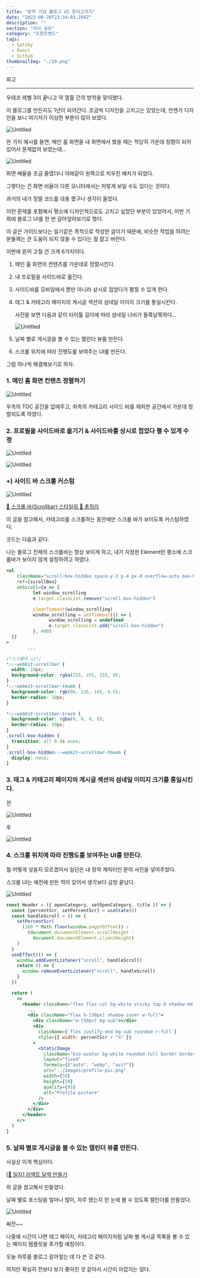 ```yaml
---
title: "방학 기념 블로그 UI 뜯어고치기"
date: "2023-08-20T23:34:03.284Z"
description: ""
section: "지식 공유" 
category: "프론트엔드"
tags:
  - Gatsby
  - React
  - Github
thumbnailImg: "./10.png"
---
```


<aside>

회고

---

</aside>

우테코 레벨 3이 끝나고 약 열흘 간의 방학을 맞이했다.

이 블로그를 만든지도 1년이 되어간다. 조금씩 디자인을 고치고는 있었는데, 언젠가 디자인을 보니 여기저기 이상한 부분이 많이 보였다.

![Untitled](1.png)

한 가지 예시를 들면, 메인 홈 화면을 내 화면에서 봤을 때는 적당히 가운데 정렬이 되어 있어서 문제없어 보였는데…

![Untitled](2.png)

화면 배율을 조금 줄였더니 아래같이 왼쪽으로 치우친 배치가 되었다.

그렇다는 건 화면 비율이 다른 모니터에서는 저렇게 보일 수도 있다는 것이다.

과거의 내가 정말 코드를 대충 짰구나 생각이 들었다.

이런 문제를 포함해서 평소에 디자인적으로도 고치고 싶었던 부분이 있었어서, 이번 기회에 블로그 UI를 한 번 갈아엎어보기로 했다.

<aside>

이 글은 가이드보다는 일기같은 목적으로 작성한 글이기 때문에, 비슷한 작업을 하려는 분들께는 큰 도움이 되지 않을 수 있다는 점 참고 바란다.

</aside>

이번에 뜯어 고칠 건 크게 6가지이다.

1. 메인 홈 화면의 컨텐츠를 가운데로 정렬시킨다.
2. 내 프로필을 사이드바로 옮긴다.
3. 사이드바를 모바일에서 뿐만 아니라 상시로 접었다가 펼칠 수 있게 한다.
4. 태그 & 카테고리 페이지의 게시글 섹션의 섬네일 이미지 크기를 통일시킨다.

   사진을 보면 다음과 같이 타이틀 길이에 따라 섬네일 너비가 들쭉날쭉하다…

   ![Untitled](3.png)

5. 날짜 별로 게시글을 볼 수 있는 캘린더 뷰를 만든다.
6. 스크롤 위치에 따라 진행도를 보여주는 UI를 만든다.

그럼 하나씩 해결해보기로 하자.

### 1. 메인 홈 화면 컨텐츠 정렬하기

![Untitled](4.png)

우측의 TOC 공간을 없애주고, 좌측의 카테고리 사이드 바를 제외한 공간에서 가운데 정렬되도록 하였다.

### 2. 프로필을 사이드바로 옮기기 & 사이드바를 상시로 접었다 펼 수 있게 수정

![Untitled](5.png)

![Untitled](6.png)

### +) 사이드 바 스크롤 커스텀

![Untitled](7.png)

[🌟 스크롤 바(Scrollbar) 스타일링 💯 총정리](https://inpa.tistory.com/entry/CSS-🌟-스크롤-바Scrollbar-꾸미기-속성-총정리)

이 글을 참고해서, 카테고리를 스크롤하는 동안에만 스크롤 바가 보이도록 커스텀하였다.

코드는 다음과 같다.

나는 블로그 전체의 스크롤바는 항상 보이게 하고, 내가 지정한 Element만 평소에 스크롤바가 보이지 않게 설정하려고 하였다.

```jsx
<ul
    className="scroll-box-hidden space-y-2 p-4 px-8 overflow-auto max-h-[calc(100vh-88px-15em)]"
    ref={scrollBox}
    onScroll={e => {
	      let window_scrolling
	      e.target.classList.remove("scroll-box-hidden")

	      clearTimeout(window_scrolling)
	      window_scrolling = setTimeout(() => {
		        window_scrolling = undefined
		        e.target.classList.add("scroll-box-hidden")
	      }, 400)
  }}
>
		...
```

```css
/*스크롤바 ui*/
*::-webkit-scrollbar {
  width: 10px;
  background-color: rgba(255, 255, 255, 0);
}
*::-webkit-scrollbar-thumb {
  background-color: rgb(86, 126, 185, 0.5);
  border-radius: 10px;
}

*::-webkit-scrollbar-track {
  background-color: rgba(0, 0, 0, 0);
  border-radius: 10px;
}
.scroll-box-hidden {
  transition: all 0.4s ease;
}
.scroll-box-hidden::-webkit-scrollbar-thumb {
  display: none;
}
```

### 3. 태그 & 카테고리 페이지의 게시글 섹션의 섬네일 이미지 크기를 통일시킨다.

전

![Untitled](3.png)

후

![Untitled](8.png)

### 4. 스크롤 위치에 따라 진행도를 보여주는 UI를 만든다.

뭘 어떻게 넣을지 모르겠어서 일단은 내 창작 캐릭터인 문어 사진을 넣어주었다.

스크롤 UI는 예전에 만든 적이 있어서 생각보다 금방 끝났다.

![Untitled](9.png)

```jsx
const Header = ({ openCategory, setOpenCategory, title }) => {
  const [percentScr, setPercentScr] = useState(0)
  const handleScroll = () => {
    setPercentScr(
      (100 * Math.floor(window.pageYOffset)) /
        (document.documentElement.scrollHeight -
          document.documentElement.clientHeight)
    )
  }
  useEffect(() => {
    window.addEventListener("scroll", handleScroll)
    return () => {
      window.removeEventListener("scroll", handleScroll)
    }
  })

  return (
    <>
      <header className="flex flex-col bg-white sticky top-0 shadow-md 0 z-[99] opacity-90 backdrop-blur-lg">
        ...
        <div className="flex h-[50px] shadow-inner w-full">
          <div className="w-[50px] bg-sub"></div>
          <div
            className={`flex justify-end bg-sub rounded-r-full`}
            style={{ width: percentScr + "%" }}
          >
            <StaticImage
              className="bio-avatar bg-white rounded-full border border-sub"
              layout="fixed"
              formats={["auto", "webp", "avif"]}
              src="../images/profile-pic.png"
              width={50}
              height={50}
              quality={95}
              alt="Profile picture"
            />
          </div>
        </div>
      </header>
    </>
  )
}
```

### 5. 날짜 별로 게시글을 볼 수 있는 캘린더 뷰를 만든다.

사실상 이게 핵심이다.

[[🐾 일지] 리액트 달력 만들기](https://sennieworld.tistory.com/61)

위 글을 참고해서 만들었다.

날짜 별로 포스팅을 얼마나 많이, 자주 했는지 한 눈에 볼 수 있도록 캘린더를 만들었다.

![Untitled](10.png)

짜잔~~

나중에 시간이 나면 태그 페이지, 카테고리 페이지처럼 날짜 별 게시글 목록을 볼 수 있는 페이지 템플릿을 추가할 예정이다.

오늘 하루를 블로그 갈아엎는 데 다 쓴 것 같다.

하지만 확실히 전보다 보기 좋아진 것 같아서 시간이 아깝지는 않다.
